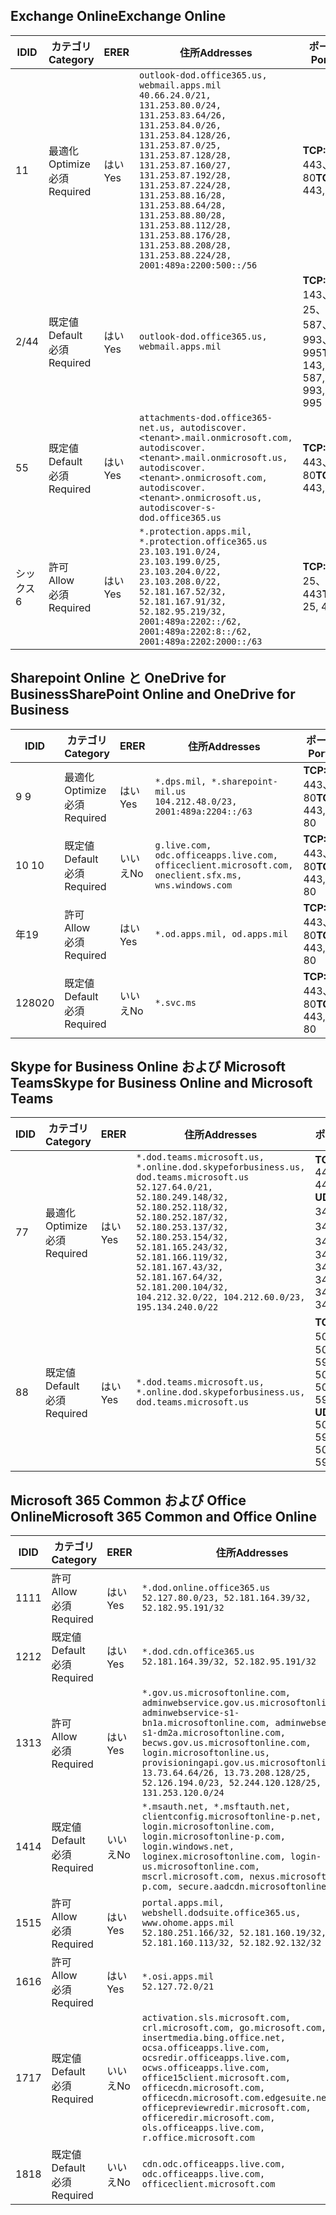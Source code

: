 <!--THIS FILE IS AUTOMATICALLY GENERATED. MANUAL CHANGES WILL BE OVERWRITTEN.-->
<!--Please contact the Office 365 Endpoints team with any questions.-->
<!--USGovDoD endpoints version 2019053100-->
<!--File generated 2019-05-31 17:01:37.6154-->

## <a name="exchange-online"></a><span data-ttu-id="6a63f-101">Exchange Online</span><span class="sxs-lookup"><span data-stu-id="6a63f-101">Exchange Online</span></span>

<span data-ttu-id="6a63f-102">ID</span><span class="sxs-lookup"><span data-stu-id="6a63f-102">ID</span></span> | <span data-ttu-id="6a63f-103">カテゴリ</span><span class="sxs-lookup"><span data-stu-id="6a63f-103">Category</span></span> | <span data-ttu-id="6a63f-104">ER</span><span class="sxs-lookup"><span data-stu-id="6a63f-104">ER</span></span> | <span data-ttu-id="6a63f-105">住所</span><span class="sxs-lookup"><span data-stu-id="6a63f-105">Addresses</span></span> | <span data-ttu-id="6a63f-106">ポート</span><span class="sxs-lookup"><span data-stu-id="6a63f-106">Ports</span></span>
-- | -------------------- | --- | ---------------------------------------------------------------------------------------------------------------------------------------------------------------------------------------------------------------------------------------------------------------------------------------------------------------------------------------------------------------------------------------------- | -------------------------------
<span data-ttu-id="6a63f-107">1</span><span class="sxs-lookup"><span data-stu-id="6a63f-107">1</span></span> | <span data-ttu-id="6a63f-108">最適化</span><span class="sxs-lookup"><span data-stu-id="6a63f-108">Optimize</span></span><BR><span data-ttu-id="6a63f-109">必須</span><span class="sxs-lookup"><span data-stu-id="6a63f-109">Required</span></span> | <span data-ttu-id="6a63f-110">はい</span><span class="sxs-lookup"><span data-stu-id="6a63f-110">Yes</span></span> | `outlook-dod.office365.us, webmail.apps.mil`<BR>`40.66.24.0/21, 131.253.80.0/24, 131.253.83.64/26, 131.253.84.0/26, 131.253.84.128/26, 131.253.87.0/25, 131.253.87.128/28, 131.253.87.160/27, 131.253.87.192/28, 131.253.87.224/28, 131.253.88.16/28, 131.253.88.64/28, 131.253.88.80/28, 131.253.88.112/28, 131.253.88.176/28, 131.253.88.208/28, 131.253.88.224/28, 2001:489a:2200:500::/56` | <span data-ttu-id="6a63f-111">**TCP:** 443、80</span><span class="sxs-lookup"><span data-stu-id="6a63f-111">**TCP:** 443, 80</span></span>
<span data-ttu-id="6a63f-112">2/4</span><span class="sxs-lookup"><span data-stu-id="6a63f-112">4</span></span> | <span data-ttu-id="6a63f-113">既定値</span><span class="sxs-lookup"><span data-stu-id="6a63f-113">Default</span></span><BR><span data-ttu-id="6a63f-114">必須</span><span class="sxs-lookup"><span data-stu-id="6a63f-114">Required</span></span> | <span data-ttu-id="6a63f-115">はい</span><span class="sxs-lookup"><span data-stu-id="6a63f-115">Yes</span></span> | `outlook-dod.office365.us, webmail.apps.mil` | <span data-ttu-id="6a63f-116">**TCP:** 143、25、587、993、995</span><span class="sxs-lookup"><span data-stu-id="6a63f-116">**TCP:** 143, 25, 587, 993, 995</span></span>
<span data-ttu-id="6a63f-117">5</span><span class="sxs-lookup"><span data-stu-id="6a63f-117">5</span></span> | <span data-ttu-id="6a63f-118">既定値</span><span class="sxs-lookup"><span data-stu-id="6a63f-118">Default</span></span><BR><span data-ttu-id="6a63f-119">必須</span><span class="sxs-lookup"><span data-stu-id="6a63f-119">Required</span></span> | <span data-ttu-id="6a63f-120">はい</span><span class="sxs-lookup"><span data-stu-id="6a63f-120">Yes</span></span> | `attachments-dod.office365-net.us, autodiscover.<tenant>.mail.onmicrosoft.com, autodiscover.<tenant>.mail.onmicrosoft.us, autodiscover.<tenant>.onmicrosoft.com, autodiscover.<tenant>.onmicrosoft.us, autodiscover-s-dod.office365.us` | <span data-ttu-id="6a63f-121">**TCP:** 443、80</span><span class="sxs-lookup"><span data-stu-id="6a63f-121">**TCP:** 443, 80</span></span>
<span data-ttu-id="6a63f-122">シックス</span><span class="sxs-lookup"><span data-stu-id="6a63f-122">6</span></span> | <span data-ttu-id="6a63f-123">許可</span><span class="sxs-lookup"><span data-stu-id="6a63f-123">Allow</span></span><BR><span data-ttu-id="6a63f-124">必須</span><span class="sxs-lookup"><span data-stu-id="6a63f-124">Required</span></span> | <span data-ttu-id="6a63f-125">はい</span><span class="sxs-lookup"><span data-stu-id="6a63f-125">Yes</span></span> | `*.protection.apps.mil, *.protection.office365.us`<BR>`23.103.191.0/24, 23.103.199.0/25, 23.103.204.0/22, 23.103.208.0/22, 52.181.167.52/32, 52.181.167.91/32, 52.182.95.219/32, 2001:489a:2202::/62, 2001:489a:2202:8::/62, 2001:489a:2202:2000::/63` | <span data-ttu-id="6a63f-126">**TCP:** 25、443</span><span class="sxs-lookup"><span data-stu-id="6a63f-126">**TCP:** 25, 443</span></span>

## <a name="sharepoint-online-and-onedrive-for-business"></a><span data-ttu-id="6a63f-127">Sharepoint Online と OneDrive for Business</span><span class="sxs-lookup"><span data-stu-id="6a63f-127">SharePoint Online and OneDrive for Business</span></span>

<span data-ttu-id="6a63f-128">ID</span><span class="sxs-lookup"><span data-stu-id="6a63f-128">ID</span></span> | <span data-ttu-id="6a63f-129">カテゴリ</span><span class="sxs-lookup"><span data-stu-id="6a63f-129">Category</span></span> | <span data-ttu-id="6a63f-130">ER</span><span class="sxs-lookup"><span data-stu-id="6a63f-130">ER</span></span> | <span data-ttu-id="6a63f-131">住所</span><span class="sxs-lookup"><span data-stu-id="6a63f-131">Addresses</span></span> | <span data-ttu-id="6a63f-132">ポート</span><span class="sxs-lookup"><span data-stu-id="6a63f-132">Ports</span></span>
-- | -------------------- | --- | ---------------------------------------------------------------------------------------------------- | ----------------
<span data-ttu-id="6a63f-133">9 </span><span class="sxs-lookup"><span data-stu-id="6a63f-133">9</span></span> | <span data-ttu-id="6a63f-134">最適化</span><span class="sxs-lookup"><span data-stu-id="6a63f-134">Optimize</span></span><BR><span data-ttu-id="6a63f-135">必須</span><span class="sxs-lookup"><span data-stu-id="6a63f-135">Required</span></span> | <span data-ttu-id="6a63f-136">はい</span><span class="sxs-lookup"><span data-stu-id="6a63f-136">Yes</span></span> | `*.dps.mil, *.sharepoint-mil.us`<BR>`104.212.48.0/23, 2001:489a:2204::/63` | <span data-ttu-id="6a63f-137">**TCP:** 443、80</span><span class="sxs-lookup"><span data-stu-id="6a63f-137">**TCP:** 443, 80</span></span>
<span data-ttu-id="6a63f-138">10 </span><span class="sxs-lookup"><span data-stu-id="6a63f-138">10</span></span> | <span data-ttu-id="6a63f-139">既定値</span><span class="sxs-lookup"><span data-stu-id="6a63f-139">Default</span></span><BR><span data-ttu-id="6a63f-140">必須</span><span class="sxs-lookup"><span data-stu-id="6a63f-140">Required</span></span> | <span data-ttu-id="6a63f-141">いいえ</span><span class="sxs-lookup"><span data-stu-id="6a63f-141">No</span></span> | `g.live.com, odc.officeapps.live.com, officeclient.microsoft.com, oneclient.sfx.ms, wns.windows.com` | <span data-ttu-id="6a63f-142">**TCP:** 443、80</span><span class="sxs-lookup"><span data-stu-id="6a63f-142">**TCP:** 443, 80</span></span>
<span data-ttu-id="6a63f-143">年</span><span class="sxs-lookup"><span data-stu-id="6a63f-143">19</span></span> | <span data-ttu-id="6a63f-144">許可</span><span class="sxs-lookup"><span data-stu-id="6a63f-144">Allow</span></span><BR><span data-ttu-id="6a63f-145">必須</span><span class="sxs-lookup"><span data-stu-id="6a63f-145">Required</span></span> | <span data-ttu-id="6a63f-146">はい</span><span class="sxs-lookup"><span data-stu-id="6a63f-146">Yes</span></span> | `*.od.apps.mil, od.apps.mil` | <span data-ttu-id="6a63f-147">**TCP:** 443、80</span><span class="sxs-lookup"><span data-stu-id="6a63f-147">**TCP:** 443, 80</span></span>
<span data-ttu-id="6a63f-148">1280</span><span class="sxs-lookup"><span data-stu-id="6a63f-148">20</span></span> | <span data-ttu-id="6a63f-149">既定値</span><span class="sxs-lookup"><span data-stu-id="6a63f-149">Default</span></span><BR><span data-ttu-id="6a63f-150">必須</span><span class="sxs-lookup"><span data-stu-id="6a63f-150">Required</span></span> | <span data-ttu-id="6a63f-151">いいえ</span><span class="sxs-lookup"><span data-stu-id="6a63f-151">No</span></span> | `*.svc.ms` | <span data-ttu-id="6a63f-152">**TCP:** 443、80</span><span class="sxs-lookup"><span data-stu-id="6a63f-152">**TCP:** 443, 80</span></span>

## <a name="skype-for-business-online-and-microsoft-teams"></a><span data-ttu-id="6a63f-153">Skype for Business Online および Microsoft Teams</span><span class="sxs-lookup"><span data-stu-id="6a63f-153">Skype for Business Online and Microsoft Teams</span></span>

<span data-ttu-id="6a63f-154">ID</span><span class="sxs-lookup"><span data-stu-id="6a63f-154">ID</span></span> | <span data-ttu-id="6a63f-155">カテゴリ</span><span class="sxs-lookup"><span data-stu-id="6a63f-155">Category</span></span> | <span data-ttu-id="6a63f-156">ER</span><span class="sxs-lookup"><span data-stu-id="6a63f-156">ER</span></span> | <span data-ttu-id="6a63f-157">住所</span><span class="sxs-lookup"><span data-stu-id="6a63f-157">Addresses</span></span> | <span data-ttu-id="6a63f-158">ポート</span><span class="sxs-lookup"><span data-stu-id="6a63f-158">Ports</span></span>
-- | -------------------- | --- | -------------------------------------------------------------------------------------------------------------------------------------------------------------------------------------------------------------------------------------------------------------------------------------------------------------------------------------------------------- | --------------------------------------------------
<span data-ttu-id="6a63f-159">7</span><span class="sxs-lookup"><span data-stu-id="6a63f-159">7</span></span> | <span data-ttu-id="6a63f-160">最適化</span><span class="sxs-lookup"><span data-stu-id="6a63f-160">Optimize</span></span><BR><span data-ttu-id="6a63f-161">必須</span><span class="sxs-lookup"><span data-stu-id="6a63f-161">Required</span></span> | <span data-ttu-id="6a63f-162">はい</span><span class="sxs-lookup"><span data-stu-id="6a63f-162">Yes</span></span> | `*.dod.teams.microsoft.us, *.online.dod.skypeforbusiness.us, dod.teams.microsoft.us`<BR>`52.127.64.0/21, 52.180.249.148/32, 52.180.252.118/32, 52.180.252.187/32, 52.180.253.137/32, 52.180.253.154/32, 52.181.165.243/32, 52.181.166.119/32, 52.181.167.43/32, 52.181.167.64/32, 52.181.200.104/32, 104.212.32.0/22, 104.212.60.0/23, 195.134.240.0/22` | <span data-ttu-id="6a63f-163">**TCP:** 443</span><span class="sxs-lookup"><span data-stu-id="6a63f-163">**TCP:** 443</span></span><BR><span data-ttu-id="6a63f-164">**UDP:** 3478、3479、3480、3481</span><span class="sxs-lookup"><span data-stu-id="6a63f-164">**UDP:** 3478, 3479, 3480, 3481</span></span>
<span data-ttu-id="6a63f-165">8</span><span class="sxs-lookup"><span data-stu-id="6a63f-165">8</span></span> | <span data-ttu-id="6a63f-166">既定値</span><span class="sxs-lookup"><span data-stu-id="6a63f-166">Default</span></span><BR><span data-ttu-id="6a63f-167">必須</span><span class="sxs-lookup"><span data-stu-id="6a63f-167">Required</span></span> | <span data-ttu-id="6a63f-168">はい</span><span class="sxs-lookup"><span data-stu-id="6a63f-168">Yes</span></span> | `*.dod.teams.microsoft.us, *.online.dod.skypeforbusiness.us, dod.teams.microsoft.us` | <span data-ttu-id="6a63f-169">**TCP:** 5061、50000-59999</span><span class="sxs-lookup"><span data-stu-id="6a63f-169">**TCP:** 5061, 50000-59999</span></span><BR><span data-ttu-id="6a63f-170">**UDP:** 50000-59999</span><span class="sxs-lookup"><span data-stu-id="6a63f-170">**UDP:** 50000-59999</span></span>

## <a name="microsoft-365-common-and-office-online"></a><span data-ttu-id="6a63f-171">Microsoft 365 Common および Office Online</span><span class="sxs-lookup"><span data-stu-id="6a63f-171">Microsoft 365 Common and Office Online</span></span>

<span data-ttu-id="6a63f-172">ID</span><span class="sxs-lookup"><span data-stu-id="6a63f-172">ID</span></span> | <span data-ttu-id="6a63f-173">カテゴリ</span><span class="sxs-lookup"><span data-stu-id="6a63f-173">Category</span></span> | <span data-ttu-id="6a63f-174">ER</span><span class="sxs-lookup"><span data-stu-id="6a63f-174">ER</span></span> | <span data-ttu-id="6a63f-175">住所</span><span class="sxs-lookup"><span data-stu-id="6a63f-175">Addresses</span></span> | <span data-ttu-id="6a63f-176">ポート</span><span class="sxs-lookup"><span data-stu-id="6a63f-176">Ports</span></span>
-- | ------------------- | --- | ---------------------------------------------------------------------------------------------------------------------------------------------------------------------------------------------------------------------------------------------------------------------------------------------------------------------------------------------------------------------------------------------- | ----------------
<span data-ttu-id="6a63f-177">11</span><span class="sxs-lookup"><span data-stu-id="6a63f-177">11</span></span> | <span data-ttu-id="6a63f-178">許可</span><span class="sxs-lookup"><span data-stu-id="6a63f-178">Allow</span></span><BR><span data-ttu-id="6a63f-179">必須</span><span class="sxs-lookup"><span data-stu-id="6a63f-179">Required</span></span> | <span data-ttu-id="6a63f-180">はい</span><span class="sxs-lookup"><span data-stu-id="6a63f-180">Yes</span></span> | `*.dod.online.office365.us`<BR>`52.127.80.0/23, 52.181.164.39/32, 52.182.95.191/32` | <span data-ttu-id="6a63f-181">**TCP:** 443</span><span class="sxs-lookup"><span data-stu-id="6a63f-181">**TCP:** 443</span></span>
<span data-ttu-id="6a63f-182">12</span><span class="sxs-lookup"><span data-stu-id="6a63f-182">12</span></span> | <span data-ttu-id="6a63f-183">既定値</span><span class="sxs-lookup"><span data-stu-id="6a63f-183">Default</span></span><BR><span data-ttu-id="6a63f-184">必須</span><span class="sxs-lookup"><span data-stu-id="6a63f-184">Required</span></span> | <span data-ttu-id="6a63f-185">はい</span><span class="sxs-lookup"><span data-stu-id="6a63f-185">Yes</span></span> | `*.dod.cdn.office365.us`<BR>`52.181.164.39/32, 52.182.95.191/32` | <span data-ttu-id="6a63f-186">**TCP:** 443</span><span class="sxs-lookup"><span data-stu-id="6a63f-186">**TCP:** 443</span></span>
<span data-ttu-id="6a63f-187">13</span><span class="sxs-lookup"><span data-stu-id="6a63f-187">13</span></span> | <span data-ttu-id="6a63f-188">許可</span><span class="sxs-lookup"><span data-stu-id="6a63f-188">Allow</span></span><BR><span data-ttu-id="6a63f-189">必須</span><span class="sxs-lookup"><span data-stu-id="6a63f-189">Required</span></span> | <span data-ttu-id="6a63f-190">はい</span><span class="sxs-lookup"><span data-stu-id="6a63f-190">Yes</span></span> | `*.gov.us.microsoftonline.com, adminwebservice.gov.us.microsoftonline.com, adminwebservice-s1-bn1a.microsoftonline.com, adminwebservice-s1-dm2a.microsoftonline.com, becws.gov.us.microsoftonline.com, login.microsoftonline.us, provisioningapi.gov.us.microsoftonline.com`<BR>`13.73.64.64/26, 13.73.208.128/25, 52.126.194.0/23, 52.244.120.128/25, 131.253.120.0/24` | <span data-ttu-id="6a63f-191">**TCP:** 443</span><span class="sxs-lookup"><span data-stu-id="6a63f-191">**TCP:** 443</span></span>
<span data-ttu-id="6a63f-192">14</span><span class="sxs-lookup"><span data-stu-id="6a63f-192">14</span></span> | <span data-ttu-id="6a63f-193">既定値</span><span class="sxs-lookup"><span data-stu-id="6a63f-193">Default</span></span><BR><span data-ttu-id="6a63f-194">必須</span><span class="sxs-lookup"><span data-stu-id="6a63f-194">Required</span></span> | <span data-ttu-id="6a63f-195">いいえ</span><span class="sxs-lookup"><span data-stu-id="6a63f-195">No</span></span> | `*.msauth.net, *.msftauth.net, clientconfig.microsoftonline-p.net, login.microsoftonline.com, login.microsoftonline-p.com, login.windows.net, loginex.microsoftonline.com, login-us.microsoftonline.com, mscrl.microsoft.com, nexus.microsoftonline-p.com, secure.aadcdn.microsoftonline-p.com` | <span data-ttu-id="6a63f-196">**TCP:** 443</span><span class="sxs-lookup"><span data-stu-id="6a63f-196">**TCP:** 443</span></span>
<span data-ttu-id="6a63f-197">15</span><span class="sxs-lookup"><span data-stu-id="6a63f-197">15</span></span> | <span data-ttu-id="6a63f-198">許可</span><span class="sxs-lookup"><span data-stu-id="6a63f-198">Allow</span></span><BR><span data-ttu-id="6a63f-199">必須</span><span class="sxs-lookup"><span data-stu-id="6a63f-199">Required</span></span> | <span data-ttu-id="6a63f-200">はい</span><span class="sxs-lookup"><span data-stu-id="6a63f-200">Yes</span></span> | `portal.apps.mil, webshell.dodsuite.office365.us, www.ohome.apps.mil`<BR>`52.180.251.166/32, 52.181.160.19/32, 52.181.160.113/32, 52.182.92.132/32` | <span data-ttu-id="6a63f-201">**TCP:** 443</span><span class="sxs-lookup"><span data-stu-id="6a63f-201">**TCP:** 443</span></span>
<span data-ttu-id="6a63f-202">16</span><span class="sxs-lookup"><span data-stu-id="6a63f-202">16</span></span> | <span data-ttu-id="6a63f-203">許可</span><span class="sxs-lookup"><span data-stu-id="6a63f-203">Allow</span></span><BR><span data-ttu-id="6a63f-204">必須</span><span class="sxs-lookup"><span data-stu-id="6a63f-204">Required</span></span> | <span data-ttu-id="6a63f-205">はい</span><span class="sxs-lookup"><span data-stu-id="6a63f-205">Yes</span></span> | `*.osi.apps.mil`<BR>`52.127.72.0/21` | <span data-ttu-id="6a63f-206">**TCP:** 443</span><span class="sxs-lookup"><span data-stu-id="6a63f-206">**TCP:** 443</span></span>
<span data-ttu-id="6a63f-207">17</span><span class="sxs-lookup"><span data-stu-id="6a63f-207">17</span></span> | <span data-ttu-id="6a63f-208">既定値</span><span class="sxs-lookup"><span data-stu-id="6a63f-208">Default</span></span><BR><span data-ttu-id="6a63f-209">必須</span><span class="sxs-lookup"><span data-stu-id="6a63f-209">Required</span></span> | <span data-ttu-id="6a63f-210">いいえ</span><span class="sxs-lookup"><span data-stu-id="6a63f-210">No</span></span> | `activation.sls.microsoft.com, crl.microsoft.com, go.microsoft.com, insertmedia.bing.office.net, ocsa.officeapps.live.com, ocsredir.officeapps.live.com, ocws.officeapps.live.com, office15client.microsoft.com, officecdn.microsoft.com, officecdn.microsoft.com.edgesuite.net, officepreviewredir.microsoft.com, officeredir.microsoft.com, ols.officeapps.live.com, r.office.microsoft.com` | <span data-ttu-id="6a63f-211">**TCP:** 443、80</span><span class="sxs-lookup"><span data-stu-id="6a63f-211">**TCP:** 443, 80</span></span>
<span data-ttu-id="6a63f-212">18</span><span class="sxs-lookup"><span data-stu-id="6a63f-212">18</span></span> | <span data-ttu-id="6a63f-213">既定値</span><span class="sxs-lookup"><span data-stu-id="6a63f-213">Default</span></span><BR><span data-ttu-id="6a63f-214">必須</span><span class="sxs-lookup"><span data-stu-id="6a63f-214">Required</span></span> | <span data-ttu-id="6a63f-215">いいえ</span><span class="sxs-lookup"><span data-stu-id="6a63f-215">No</span></span> | `cdn.odc.officeapps.live.com, odc.officeapps.live.com, officeclient.microsoft.com` | <span data-ttu-id="6a63f-216">**TCP:** 443、80</span><span class="sxs-lookup"><span data-stu-id="6a63f-216">**TCP:** 443, 80</span></span>
